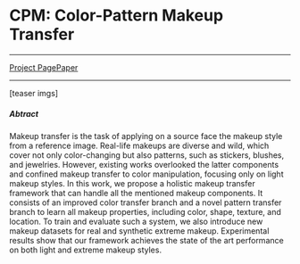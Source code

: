 # CPM: Color-Pattern Makeup Transfer

---
[Project Page]()[Paper]()

---
[teaser imgs]

##### Abtract

Makeup transfer is the task of applying on a source face the makeup style from a reference image. Real-life makeups are diverse and wild, which cover not only color-changing but also patterns, such as stickers, blushes, and jewelries. However, existing works overlooked the latter components and confined makeup transfer to color manipulation, focusing only on light makeup styles. In this work, we propose a holistic makeup transfer framework that can handle all the mentioned makeup components. It consists of an improved color transfer branch and a novel pattern transfer branch to learn all makeup properties, including color, shape, texture, and location. To train and evaluate such a system, we also introduce new makeup datasets for real and synthetic extreme makeup. Experimental results show that our framework achieves the state of the art performance on both light and extreme makeup styles.

